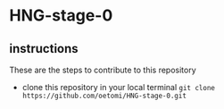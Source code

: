 # HNG-stage-0

## instructions
These are the steps to contribute to this repository
- clone this repository in your local terminal `git clone https://github.com/oetomi/HNG-stage-0.git`
